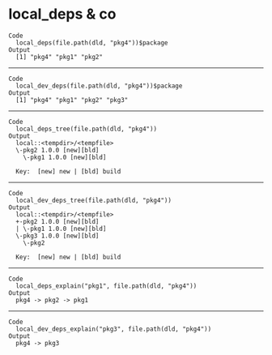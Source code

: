 # local_deps & co

    Code
      local_deps(file.path(dld, "pkg4"))$package
    Output
      [1] "pkg4" "pkg1" "pkg2"

---

    Code
      local_dev_deps(file.path(dld, "pkg4"))$package
    Output
      [1] "pkg4" "pkg1" "pkg2" "pkg3"

---

    Code
      local_deps_tree(file.path(dld, "pkg4"))
    Output
      local::<tempdir>/<tempfile>
      \-pkg2 1.0.0 [new][bld]
        \-pkg1 1.0.0 [new][bld]
      
      Key:  [new] new | [bld] build

---

    Code
      local_dev_deps_tree(file.path(dld, "pkg4"))
    Output
      local::<tempdir>/<tempfile>
      +-pkg2 1.0.0 [new][bld]
      | \-pkg1 1.0.0 [new][bld]
      \-pkg3 1.0.0 [new][bld]
        \-pkg2
      
      Key:  [new] new | [bld] build

---

    Code
      local_deps_explain("pkg1", file.path(dld, "pkg4"))
    Output
      pkg4 -> pkg2 -> pkg1

---

    Code
      local_dev_deps_explain("pkg3", file.path(dld, "pkg4"))
    Output
      pkg4 -> pkg3

